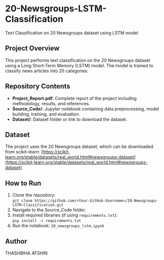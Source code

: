 # 20-Newsgroups-LSTM-Classification
Text Classification on 20 Newsgroups dataset using LSTM model


## Project Overview
This project performs text classification on the 20 Newsgroups dataset using a Long Short-Term Memory (LSTM) model. The model is trained to classify news articles into 20 categories.

## Repository Contents
- **Project_Report.pdf**: Complete report of the project including methodology, results, and references.
- **Source_Code/**: Jupyter notebook containing data preprocessing, model building, training, and evaluation.
- **Dataset/**: Dataset folder or link to download the dataset.

## Dataset
The project uses the 20 Newsgroups dataset, which can be downloaded from scikit-learn:
[https://scikit-learn.org/stable/datasets/real_world.html#newsgroups-dataset](https://scikit-learn.org/stable/datasets/real_world.html#newsgroups-dataset)

## How to Run
1. Clone the repository:  
   `git clone https://github.com/<Your-GitHub-Username>/20-Newsgroups-LSTM-Classification.git`  
2. Navigate to the Source_Code folder.  
3. Install required libraries (if using `requirements.txt`):  
   `pip install -r requirements.txt`  
4. Run the notebook: `20_newsgroups_lstm.ipynb`  

## Author
THASHBIHA AFSHIN
